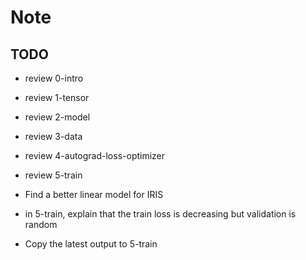 # Note

## TODO

* review 0-intro
* review 1-tensor
* review 2-model
* review 3-data
* review 4-autograd-loss-optimizer
* review 5-train

* Find a better linear model for IRIS

* in 5-train, explain that the train loss is decreasing but validation is random
* Copy the latest output to 5-train